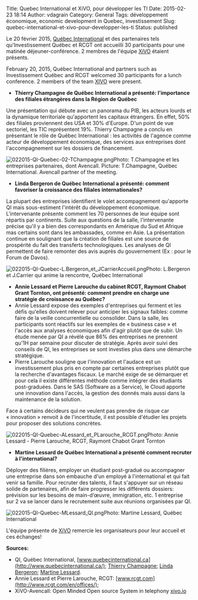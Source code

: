 Title: Quebec International et XiVO, pour développer les TI
Date: 2015-02-23 18:14
Author: vdagrain
Category: General
Tags: développement économique, economic development in Quebec, investissement
Slug: quebec-international-et-xivo-pour-developper-les-ti
Status: published

Le 20 février 2015, [Québec
International](http://www.quebecinternational.ca/) et des partenaires
tels qu'Investissement Québec et RCGT ont accueilli 30 participants pour
une matinée déjeuner-conférence. 2 membres de l'équipe [XiVO](xivo.io)
étaient présents.

February 20, 2015, Québec International and partners such as
Investissement Québec and RCGT welcomed 30 participants for a lunch
conference. 2 members of the team [XIVO](xivo.io) were present.

-   **Thierry Champagne de Québec International a présenté: l'importance
    des filiales étrangères dans la Région de Québec**

Une présentation qui débute avec un panorama du PIB, les acteurs lourds
et la dynamique territoriale qu'apportent les capitaux étrangers. En
effet, 50% des filiales proviennent des USA et 30% d'Europe. D'un point
de vue sectoriel, les TIC représentent 19%. Thierry Champagne a conclu
en présentant le rôle de Québec International : les activités de
l'agence comme acteur de développement économique, des services aux
entreprises dont l'accompagnement sur les dossiers de financement.

![022015-QI-Quebec-02-TChampagne.png](/public/022015-QI-Quebec-02-TChampagne.png "022015-QI-Quebec-02-TChampagne.png, fév. 2015")Photo:
T.Champagne et les entreprises partenaires, dont Avencall. Picture:
T.Champagne, Québec International. Avencall partner of the meeting.

-   **Linda Bergeron de Québec International a présenté: comment
    favoriser la croissance des filiales internationales?**

La plupart des entreprises identifient le volet accompagnement
qu'apporte QI mais sous-estiment l'intérêt du développement économique.
L'intervenante présente comment les 70 personnes de leur équipe sont
répartis par continents. Suite aux questions de la salle, l'intervenante
précise qu'il y a bien des correspondants en Amérique du Sud et Afrique
mas certains sont dans les ambassades, comme en Asie. La présentation
continue en soulignant que la création de filiales est une source de
prospérité du fait des transferts technologiques. Les analyses de QI
permettent de faire remonter des avis auprès du gouvernement (Ex : pour
le Forum de Davos).

![022015-QI-Quebec-L.Bergeron\_et\_JCarrierAccueil.png](/public/022015-QI-Quebec-L.Bergeron_et_JCarrierAccueil.png "022015-QI-Quebec-L.Bergeron_et_JCarrierAccueil.png, fév. 2015")Photo:
L.Bergeron et J.Carrier qui anime la rencontre, Québec International

-   **Annie Lessard et Pierre Larouche du cabinet RCGT, Raymont Chabot
    Grant Tornton, ont présenté: comment prendre en charge une stratégie
    de croissance au Québec?**
-   Annie Lessard expose des exemples d'entreprises qui ferment et les
    défis qu'elles doivent relever pour anticiper les signaux faibles:
    comme faire de la veille concurrentielle ou consolider. Dans la
    salle, les participants sont réactifs sur les exemples de « business
    case » et l'accès aux analyses économiques afin d'agir plutôt que
    de subir. Un étude menée par QI a révélé que 86% des entreprises ne
    prennent qu'1H par semaine pour discuter de stratégie. Après avoir
    suivi des conseils de QI, les entreprises se sont investies plus
    dans une démarche stratégique.
-   Pierre Larouche souligne que l'innovation et l'audace est un
    investissement plus pris en compte par certaines entreprises plutôt
    que la recherche d'avantages fiscaux. Le marché exige de se
    démarquer et pour cela il existe différentes méthode comme intégrer
    des étudiants post-graduées. Dans le SAS (Software as a Service), le
    Cloud apporte une innovation dans l'accès, la gestion des donnés
    mais aussi dans la maintenance de la solution.

Face à certains décideurs qui ne veulent pas prendre de risque car
« innovation » renvoit à de l'incertitude, il est possible d'étudier les
projets pour proposer des solutions concrètes.

![022015-QI-Quebec-ALessard\_et\_PLarouche\_RCGT.png](/public/022015-QI-Quebec-ALessard_et_PLarouche_RCGT.png "022015-QI-Quebec-ALessard_et_PLarouche_RCGT.png, fév. 2015")Photo:
Annie Lessard - Pierre Larouche, RCGT, Raymont Chabot Grant Tornton

-   **Martine Lessard de Québec International a présenté comment
    recruter à l'international?**

Déployer des filières, employer un étudiant post-gradué ou accompagner
une entreprise dans son embauche d'un employé à l'international et qui
fait venir sa famille. Pour recruter des talents, il faut s'appuyer sur
un réseau solide de partenaires, afin de faire progresser les différents
dossiers: prévision sur les besoins de main-d’œuvre, immigration, etc. 1
entreprise sur 2 va se lancer dans le recrutement suite aux réunions
organisées par QI.

![022015-QI-Quebec-MLessard\_QI.png](/public/022015-QI-Quebec-MLessard_QI.png "022015-QI-Quebec-MLessard_QI.png, fév. 2015")Photo:
Martine Lessard, Québec International

L'équipe présente de [XiVO](xivo.io) remercie les organisateurs pour
leur accueil et ces échanges!

**Sources:**

-   QI, Québec International,
    [www.quebecinternational.ca](http://www.quebecinternational.ca/);
    [Thierry
    Champagne](http://www.quebecinternational.ca/a-propos/equipe/prospection-d-investissements-etrangers/thierry-champagne/);
    [Linda Bergeron](https://ca.linkedin.com/in/lindabergeron); [Martine
    Lessard](http://www.quebecinternational.ca/about-us/our-team/business-growth-support/martine--lessard/).
-   Annie Lessard et Pierre Larouche, RCGT:
    [www.rcgt.com](http://www.rcgt.com/en/offices/);
-   XiVO-Avencall: Open Minded Open source System in telephony
    [xivo.io](xivo.io)

</p>

